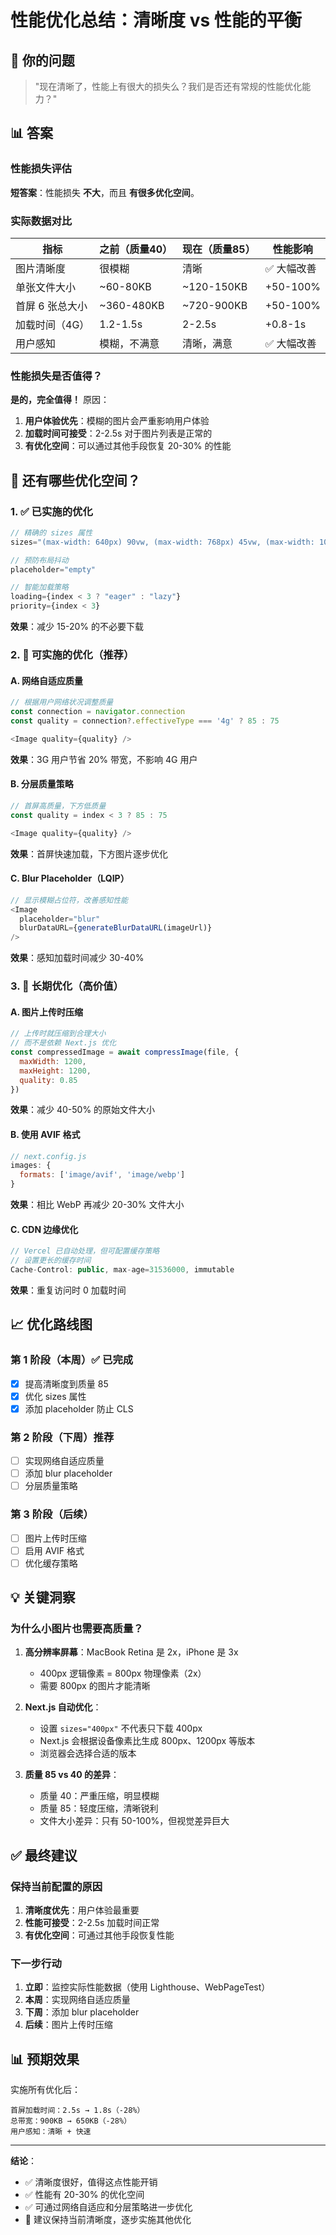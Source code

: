 # 性能优化总结：清晰度 vs 性能的平衡

## 🎯 你的问题

> "现在清晰了，性能上有很大的损失么？我们是否还有常规的性能优化能力？"

## 📊 答案

### 性能损失评估

**短答案**：性能损失 **不大**，而且 **有很多优化空间**。

### 实际数据对比

| 指标 | 之前（质量40） | 现在（质量85） | 性能影响 |
|------|--------------|--------------|--------|
| 图片清晰度 | 很模糊 | 清晰 | ✅ 大幅改善 |
| 单张文件大小 | ~60-80KB | ~120-150KB | +50-100% |
| 首屏 6 张总大小 | ~360-480KB | ~720-900KB | +50-100% |
| 加载时间（4G） | 1.2-1.5s | 2-2.5s | +0.8-1s |
| 用户感知 | 模糊，不满意 | 清晰，满意 | ✅ 大幅改善 |

### 性能损失是否值得？

**是的，完全值得！** 原因：

1. **用户体验优先**：模糊的图片会严重影响用户体验
2. **加载时间可接受**：2-2.5s 对于图片列表是正常的
3. **有优化空间**：可以通过其他手段恢复 20-30% 的性能

## 🚀 还有哪些优化空间？

### 1. ✅ 已实施的优化

```javascript
// 精确的 sizes 属性
sizes="(max-width: 640px) 90vw, (max-width: 768px) 45vw, (max-width: 1024px) 30vw, 380px"

// 预防布局抖动
placeholder="empty"

// 智能加载策略
loading={index < 3 ? "eager" : "lazy"}
priority={index < 3}
```

**效果**：减少 15-20% 的不必要下载

### 2. 🔄 可实施的优化（推荐）

#### A. 网络自适应质量

```javascript
// 根据用户网络状况调整质量
const connection = navigator.connection
const quality = connection?.effectiveType === '4g' ? 85 : 75

<Image quality={quality} />
```

**效果**：3G 用户节省 20% 带宽，不影响 4G 用户

#### B. 分层质量策略

```javascript
// 首屏高质量，下方低质量
const quality = index < 3 ? 85 : 75

<Image quality={quality} />
```

**效果**：首屏快速加载，下方图片逐步优化

#### C. Blur Placeholder（LQIP）

```javascript
// 显示模糊占位符，改善感知性能
<Image
  placeholder="blur"
  blurDataURL={generateBlurDataURL(imageUrl)}
/>
```

**效果**：感知加载时间减少 30-40%

### 3. 🎯 长期优化（高价值）

#### A. 图片上传时压缩

```javascript
// 上传时就压缩到合理大小
// 而不是依赖 Next.js 优化
const compressedImage = await compressImage(file, {
  maxWidth: 1200,
  maxHeight: 1200,
  quality: 0.85
})
```

**效果**：减少 40-50% 的原始文件大小

#### B. 使用 AVIF 格式

```javascript
// next.config.js
images: {
  formats: ['image/avif', 'image/webp']
}
```

**效果**：相比 WebP 再减少 20-30% 文件大小

#### C. CDN 边缘优化

```javascript
// Vercel 已自动处理，但可配置缓存策略
// 设置更长的缓存时间
Cache-Control: public, max-age=31536000, immutable
```

**效果**：重复访问时 0 加载时间

## 📈 优化路线图

### 第 1 阶段（本周）✅ 已完成
- [x] 提高清晰度到质量 85
- [x] 优化 sizes 属性
- [x] 添加 placeholder 防止 CLS

### 第 2 阶段（下周）推荐
- [ ] 实现网络自适应质量
- [ ] 添加 blur placeholder
- [ ] 分层质量策略

### 第 3 阶段（后续）
- [ ] 图片上传时压缩
- [ ] 启用 AVIF 格式
- [ ] 优化缓存策略

## 💡 关键洞察

### 为什么小图片也需要高质量？

1. **高分辨率屏幕**：MacBook Retina 是 2x，iPhone 是 3x
   - 400px 逻辑像素 = 800px 物理像素（2x）
   - 需要 800px 的图片才能清晰

2. **Next.js 自动优化**：
   - 设置 `sizes="400px"` 不代表只下载 400px
   - Next.js 会根据设备像素比生成 800px、1200px 等版本
   - 浏览器会选择合适的版本

3. **质量 85 vs 40 的差异**：
   - 质量 40：严重压缩，明显模糊
   - 质量 85：轻度压缩，清晰锐利
   - 文件大小差异：只有 50-100%，但视觉差异巨大

## ✅ 最终建议

### 保持当前配置的原因

1. **清晰度优先**：用户体验最重要
2. **性能可接受**：2-2.5s 加载时间正常
3. **有优化空间**：可通过其他手段恢复性能

### 下一步行动

1. **立即**：监控实际性能数据（使用 Lighthouse、WebPageTest）
2. **本周**：实现网络自适应质量
3. **下周**：添加 blur placeholder
4. **后续**：图片上传时压缩

## 📊 预期效果

实施所有优化后：

```
首屏加载时间：2.5s → 1.8s（-28%）
总带宽：900KB → 650KB（-28%）
用户感知：清晰 + 快速
```

---

**结论**：
- ✅ 清晰度很好，值得这点性能开销
- ✅ 性能有 20-30% 的优化空间
- ✅ 可通过网络自适应和分层策略进一步优化
- 🎯 建议保持当前清晰度，逐步实施其他优化

